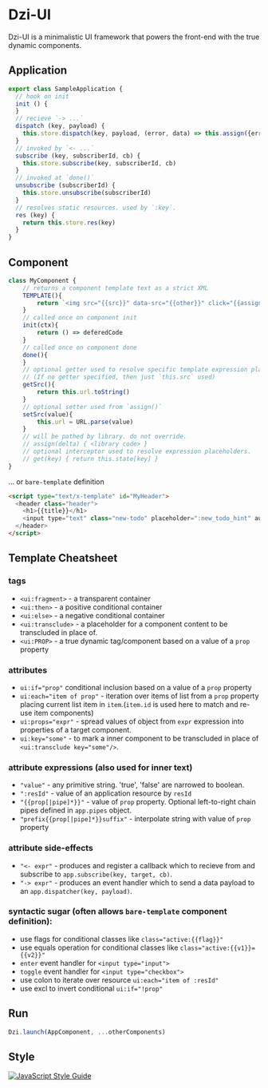 # Dzi-UI

Dzi-UI is a minimalistic UI framework
that powers the front-end with the true dynamic components.

## Application

```js
export class SampleApplication {
  // hook on init
  init () {
  }
  // recieve `-> ...`
  dispatch (key, payload) {
    this.store.dispatch(key, payload, (error, data) => this.assign({error}))
  }
  // invoked by `<- ...`
  subscribe (key, subscriberId, cb) {
    this.store.subscribe(key, subscriberId, cb)
  }
  // invoked at `done()`
  unsubscribe (subscriberId) {
    this.store.unsubscribe(subscriberId)
  }
  // resolves static resources. used by `:key`.
  res (key) {
    return this.store.res(key)
  }
}
```

## Component

```js
class MyComponent {
    // returns a component template text as a strict XML
    TEMPLATE(){
        return `<img src="{{src}}" data-src="{{other}}" click="{{assign}}"/>`
    }
    // called once on component init
    init(ctx){
        return () => deferedCode
    }
    // called once on component done
    done(){
    }
    // optional getter used to resolve specific template expression placeholder.
    // (If no getter specified, then just `this.src` used)
    getSrc(){
        return this.url.toString()
    }
    // optional setter used from `assign()`
    setSrc(value){
        this.url = URL.parse(value)
    }
    // will be pathed by library. do not override.
    // assign(delta) { <library code> }
    // optional interceptor used to resolve expression placeholders.
    // get(key) { return this.state[key] }
}
```

... or `bare-template` definition

```html
<script type="text/x-template" id="MyHeader">
  <header class="header">
    <h1>{{title}}</h1>
    <input type="text" class="new-todo" placeholder=":new_todo_hint" autofocus="true" enter="-> add"/> 
  </header>
</script>
```

## Template Cheatsheet

### tags

- `<ui:fragment>` - a transparent container
- `<ui:then>` - a positive conditional container
- `<ui:else>` - a negative conditional container
- `<ui:transclude>` - a placeholder for a component content to be transcluded in place of.
- `<ui:PROP>` - a true dynamic tag/component based on a value of a `prop` property

### attributes

- `ui:if="prop"` conditional inclusion based on a value of a `prop` property
- `ui:each="item of prop"` - iteration over items of list from a `prop` property placing current list item in `item`.(`item.id` is used here to match and re-use item components)
- `ui:props="expr"` - spread values of object from `expr` expression into properties of a target component.
- `ui:key="some"` - to mark a inner component to be transcluded in place of `<ui:transclude key="some"/>`.

### attribute expressions (also used for inner text)

- `"value"` - any primitive string. 'true', 'false' are narrowed to boolean.
- `":resId"` - value of an application resource by `resId`
- `"{{prop[|pipe]*}}"` - value of `prop` property. Optional left-to-right chain pipes defined in `app.pipes` object.
- `"prefix{{prop[|pipe]*}}suffix"` - interpolate string with value of `prop` property

### attribute side-effects

- `"<- expr"` - produces and register a callback which to recieve from and subscribe to `app.subscribe(key, target, cb)`.
- `"-> expr"` - produces an event handler which to send a data payload to an `app.dispatcher(key, payload)`.

### syntactic sugar (often allows `bare-template` component definition):

- use flags for conditional classes like `class="active:{{flag}}"`
- use equals operation for conditional classes like `class="active:{{v1}}={{v2}}"`
- `enter` event handler for `<input type="input">`
- `toggle` event handler for `<input type="checkbox">`
- use colon to iterate over resource `ui:each="item of :resId"`
- use excl to invert conditional `ui:if="!prop"`

## Run

```js
Dzi.launch(AppComponent, ...otherComponents)
```

## Style

[![JavaScript Style Guide](https://img.shields.io/badge/code_style-standard-brightgreen.svg)](https://standardjs.com)
